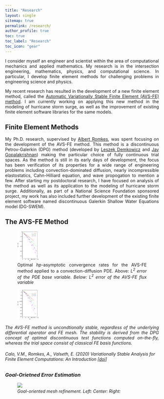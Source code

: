 ```yaml
---
title: "Research"
layout: single
sitemap: true
permalink: /research/
author_profile: true
toc: true
toc_label: "Research"
toc_icon: "gear"
---
```


<p style="text-align: justify">
I consider myself an engineer and scientist within the area of computational mechanics and applied mathematics. 
My research is in the intersection engineering, mathematics, physics, and computational science. In particular, I develop finite element methods for challenging problems in engineering science and physics. 
</p>

<p style="text-align: justify">
My recent research has resulted in the development of a new finite element method, called the <a href="https://link.springer.com/chapter/10.1007/978-3-030-41800-7_2">Automatic Variationally Stable Finite Element (AVS-FE) method</a>.
I am currently working on applying this new method in the modeling of hurricane storm surge, as well as the improvement of existing finite element software 
libraries for the same models.
</p>

## Finite Element Methods

<p style="text-align: justify">
My Ph.D. research, supervised by <a href="https://www.sdsmt.edu/Directories/Personnel/Romkes,-Albert/">Albert Romkes</a>, was spent focusing on the 
development of the AVS-FE method. This method is a discontinuous Petrov-Galerkin (DPG) method (developed by <a href="https://users.oden.utexas.edu/~leszek/">Leszek Demkowicz</a> and <a href="http://web.pdx.edu/~gjay/">Jay Gopalakrishnan</a>) making the particular choice of fully continuous trial spaces. 
As the method is still in its early days of development, the focus has been verification of its properties for a wide range of engineering problems 
including convection-dominated diffusion, nearly incompressible elastostatics, Cahn-Hilliard equation, and wave propogation to mention a few.
After starting my postdoctoral research, I have focused on analysis of the method as well as its application to the modeling of hurricane storm surge. 
Additionally, as part of a National Science Foundation sponsored project, my work has also included further development of the existing finite element software
named discontinuous Galerkin Shallow Water Equations model (DG-SWEM).
</p>

## The AVS-FE Method

<figure>
  <img src="/assets/images/l2_err_u.png"  width="70px" height="100px"> 
  <figcaption style="text-align: justify">  Optimal <em>hp</em>-asymptotic convergence rates for the AVS-FE method applied to a convection-diffusion PDE. Above: <em>L<em><sup>2</sup> error of the PDE base variable. Below: <em>L<em><sup>2</sup> error of the AVS-FE flux variable </figcaption>
</figure>
<figure>
  <img src="/assets/images/l2_err_q.png"  width="70px" height="100px"> 
</figure>

<p style="text-align: justify">
The AVS-FE method is uncondtionally stable, regardless of the underlying differential operator and FE mesh. The stability is derived from the DPG concept of optimal discontinuous test functions computed on-the-fly, whereas the trial space consist of classical FE basis functions.  
</p>

###### Calo, V.M., Romkes, A., Valseth, E. (2020) Variationally Stable Analysis for Finite Element Computations: An Introduction  [[doi](https://doi.org/10.1007/978-3-030-41800-7)]

### Goal-Orietned Error Estimation 

<figure>
  <img src="/assets/images/figs.pdf  width="70px" height="100px"> 
  <figcaption style="text-align: justify">  Goal-oriented mesh refinement. Left:  Center: Right: </figcaption>
</figure>



